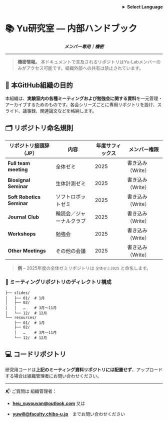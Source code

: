 <!-- 言語選択 -->

<div align="right">
  <details>
    <summary><strong>Select Language</strong></summary>
    <p>
      <a href="README_internal.md">English</a><br>
      <strong>日本語</strong><br>
      <a href="README_internal.zh.md">中文</a>
    </p>
  </details>
</div>

# 📚 Yu研究室 — 内部ハンドブック

<p align="center"><strong><em>メンバー専用｜機密</em></strong></p>

---

> **機密情報。** 本ドキュメントで言及されるリポジトリはYu-Labメンバーのみがアクセス可能です。組織外部への共有は禁止されています。

## 📌 本GitHub組織の目的

本組織は、**実験室内の各種ミーティングおよび勉強会に関する資料**を一元管理・アーカイブするためのものです。各会シリーズごとに専用リポジトリを設け、スライド、議事録、関連論文などを格納します。

## 🗂️ リポジトリ命名規則

| リポジトリ接頭辞（JP） | 内容  | 年度サフィックス | メンバー権限 |
| --- | --- | --- | --- |
| **Full team meeting** | 全体ゼミ | 2025 | 書き込み（Write） |
| **Biosignal Seminar** | 生体計測ゼミ | 2025 | 書き込み（Write） |
| **Soft Robotics Seminar** | ソフトロボットゼミ | 2025 | 書き込み（Write） |
| **Journal Club** | 輪読会／ジャーナルクラブ | 2025 | 書き込み（Write） |
| **Workshops** | 勉強会 | 2025 | 書き込み（Write） |
| **Other Meetings** | その他の会議 | 2025 | 書き込み（Write） |

> **例** – 2025年度の全体ゼミリポジトリは `全体ゼミ2025` と命名します。

### 📁 ミーティングリポジトリのディレクトリ構成

```
├── slides/
│   ├── 01/  # 1月
│   ├── 02/
│   │   …    # 3月～11月
│   └── 12/  # 12月
└── resources/
    ├── 01/  # 1月
    ├── 02/
    │   …    # 3月～11月
    └── 12/  # 12月
```

## 💻 コードリポジトリ

研究用コードは**上記のミーティング資料リポジトリには配置せず**、アップロードする場合は組織管理者にお問い合わせください。

---

📬 ご質問は 組織管理者：

- **[heu_xuyouyan@outlook.com](mailto:infrastructure@yu-lab.local)** 又は
  
- **[yuwill@faculty.chiba-u.jp](mailto:infrastructure@yu-lab.local)**　までお問い合わせください
